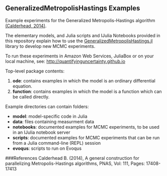 ## GeneralizedMetropolisHastings Examples
Example experiments for the Generalized Metropolis-Hastings algorithm [(Calderhead, 2014)](#refs). 

The elementary models, and Julia scripts and IJulia Notebooks provided in this repository explain how to use the [GeneralizedMetropolisHastings.jl](https://github.com/QuantifyingUncertainty/GeneralizedMetropolisHastings.jl) library to develop new MCMC experiments. 

To run these experiments in Amazon Web Services, JuliaBox or on your local machine, see: http://quantifyinguncertainty.github.io

Top-level package contents:

1. **ode**: contains examples in which the model is an ordinary differential equation.
2. **function**: contains examples in which the model is a function which can be called directly.

Example directories can contain folders:

- **model**: model-specific code in Julia
- **data**: files containing measurment data
- **notebooks**: documented examples for MCMC experiments, to be used in an IJulia notebook server
- **scripts**: documented examples for MCMC experiments that can be run from a Julia command-line (REPL) session
- **evoqus**: scripts to run on Evoqus
	
###<a name="refs"/>References
Calderhead B. (2014), A general construction for parallelizing Metropolis-Hastings algorithms, PNAS, Vol: 111, Pages: 17408-17413
